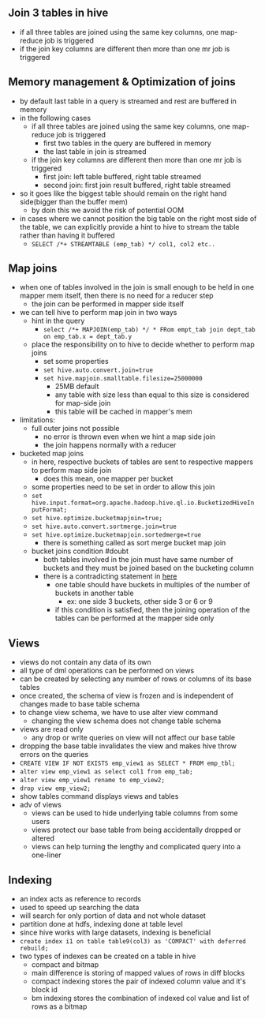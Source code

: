 ## Join 3 tables in hive
- if all three tables are joined using the same key columns, one map-reduce job is triggered
- if the join key columns are different then more than one mr job is triggered

## Memory management & Optimization of joins
- by default last table in a query is streamed and rest are buffered in memory
- in the following cases
	- if all three tables are joined using the same key columns, one map-reduce job is triggered
		- first two tables in the query are buffered in memory
		- the last table in join is streamed
	- if the join key columns are different then more than one mr job is triggered
		- first join: left table buffered, right table streamed
		- second join: first join result buffered, right table streamed
- so it goes like the biggest table should remain on the right hand side(bigger than the buffer mem)
	- by doin this we avoid the risk of potential OOM
- in cases where we cannot position the big table on the right most side of the table, we can explicitly provide a hint to hive to stream the table rather than having it buffered
	- `SELECT /*+ STREAMTABLE (emp_tab) */ col1, col2 etc..`

## Map joins
- when one of tables involved in the join is small enough to be held in one mapper mem itself, then there is no need for a reducer step
	- the join can be performed in mapper side itself
- we can tell hive to perform map join in two ways
	- hint in the query
		- `select /*+ MAPJOIN(emp_tab) */ * FRom empt_tab join dept_tab on emp_tab.x = dept_tab.y`
	- place the responsibility on to hive to decide whether to perform map joins
		- set some properties
		- `set hive.auto.convert.join=true`
		- `set hive.mapjoin.smalltable.filesize=25000000`
			- 25MB default
			- any table with size less than equal to this size is considered for map-side join
			- this table will be cached in mapper's mem
- limitations: 
	- full outer joins not possible
		- no error is thrown even when we hint a map side join
		- the join happens normally with a reducer
- bucketed map joins
	- in here, respective buckets of tables are sent to respective mappers to perform map side join
		- does this mean, one mapper per bucket
	- some properties need to be set in order to allow this join
	- `set hive.input.format=org.apache.hadoop.hive.ql.io.BucketizedHiveInputFormat;`
	- `set hive.optimize.bucketmapjoin=true;`
	- `set hive.auto.convert.sortmerge.join=true`
	- `set hive.optimize.bucketmapjoin.sortedmerge=true`
		- there is something called as sort merge bucket map join
	- bucket joins condition #doubt 
		- both tables involved in the join must have same number of buckets and they must be joined based on the bucketing column
		- there is a contradicting statement in [here](https://www.clairvoyant.ai/blog/bucket-map-join-in-hive)
			- one table should have buckets in multiples of the number of buckets in another table
				- ex: one side 3 buckets, other side 3 or 6 or 9
			- if this condition is satisfied, then the joining operation of the tables can be performed at the mapper side only


## Views
- views do not contain any data of its own
- all type of dml operations can be performed on views
- can be created by selecting any number of rows or columns of its base tables
- once created, the schema of view is frozen and is independent of changes made to base table schema
- to change view schema, we have to use alter view command
	- changing the view schema does not change table schema
- views are read only
	- any drop or write queries on view will not affect our base table
- dropping the base table invalidates the view and makes hive throw errors on the queries
- `CREATE VIEW IF NOT EXISTS emp_view1 as SELECT * FROM emp_tbl;`
- `alter view emp_view1 as select col1 from emp_tab;`
- `alter view emp_view1 rename to emp_view2;`
- `drop view emp_view2;`
- show tables command displays views and tables
- adv of views
	- views can be used to hide underlying table columns from some users
	- views protect our base table from being accidentally dropped or altered
	- views can help turning the lengthy and complicated query into a one-liner
## Indexing
- an index acts as reference to records
- used to speed up searching the data
- will search for only portion of data and not whole dataset
- partition done at hdfs, indexing done at table level
- since hive works with large datasets, indexing is beneficial
- `create index i1 on table table9(col3) as 'COMPACT' with deferred rebuild;`
- two types of indexes can be created on a table in hive
	- compact and bitmap
	- main difference is storing of mapped values of rows in diff blocks
	- compact indexing stores the pair of indexed column value and it's block id
	- bm indexing stores the combination of indexed col value and list of rows as a bitmap